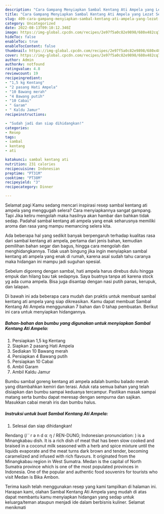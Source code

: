 ```yaml
---
description: "Cara Gampang Menyiapkan Sambal Kentang Ati Ampela yang Lezat Sekali"
title: "Cara Gampang Menyiapkan Sambal Kentang Ati Ampela yang Lezat Sekali"
slug: 409-cara-gampang-menyiapkan-sambal-kentang-ati-ampela-yang-lezat-sekali
category: Uncategorized
date: 2022-08-13T09:10:12.340Z
image: https://img-global.cpcdn.com/recipes/2e97f5a0c82e9898/680x482cq70/sambal-kentang-ati-ampela-foto-resep-utama.jpg
hideToc: false
enableToc: true
enableTocContent: false
thumbnail: https://img-global.cpcdn.com/recipes/2e97f5a0c82e9898/680x482cq70/sambal-kentang-ati-ampela-foto-resep-utama.jpg
cover: https://img-global.cpcdn.com/recipes/2e97f5a0c82e9898/680x482cq70/sambal-kentang-ati-ampela-foto-resep-utama.jpg
author: Admin
authorAv: notfound
ratingvalue: 4.8
reviewcount: 19
recipeingredient:
- "1,5 kg Kentang"
- "2 pasang Hati Ampela"
- "10 Bawang merah"
- "4 Bawang putih"
- "10 Cabai"
- " Garam"
- " Kaldu Jamur"
recipeinstructions:

- "Sudah jadi dan siap dihidangkan!"
categories:
- Resep
tags:
- sambal
- kentang
- ati

katakunci: sambal kentang ati 
nutrition: 231 calories
recipecuisine: Indonesian
preptime: "PT31M"
cooktime: "PT38M"
recipeyield: "3"
recipecategory: Dinner

---
```



Selamat pagi Kamu sedang mencari inspirasi resep sambal kentang ati ampela yang menggugah selera? Cara menyiapkannya sangat gampang. Tapi Jika keliru mengolah maka hasilnya akan hambar dan bahkan tidak sedap. Padahal sambal kentang ati ampela yang enak seharusnya memiliki aroma dan rasa yang mampu memancing selera kita.


Ada beberapa hal yang sedikit banyak berpengaruh terhadap kualitas rasa dari sambal kentang ati ampela, pertama dari jenis bahan, kemudian pemilihan bahan segar dan bagus, hingga cara mengolah dan menghidangkannya. Tidak usah bingung jika ingin menyiapkan sambal kentang ati ampela yang enak di rumah, karena asal sudah tahu caranya maka hidangan ini mampu jadi suguhan spesial.

Sebelum digoreng dengan sambal, hati ampela harus direbus dulu hingga empuk dan hilang bau tak sedapnya. Saya buatnya tanpa ati karena stock yg ada cuma ampela. Bisa juga disantap dengan nasi putih panas, kerupuk, dan lalapan.


Di bawah ini ada beberapa cara mudah dan praktis untuk membuat sambal kentang ati ampela yang siap dikreasikan. Kamu dapat membuat Sambal Kentang Ati Ampela menggunakan 7 bahan dan 0 tahap pembuatan. Berikut ini cara untuk menyiapkan hidangannya.

<!--inarticleads1-->

##### Bahan-bahan dan bumbu yang digunakan untuk menyiapkan Sambal Kentang Ati Ampela:

1. Persiapkan 1,5 kg Kentang
1. Siapkan 2 pasang Hati Ampela
1. Sediakan 10 Bawang merah
1. Persiapkan 4 Bawang putih
1. Persiapkan 10 Cabai
1. Ambil  Garam
1. Ambil  Kaldu Jamur


Bumbu sambal goreng kentang ati ampela adalah bumbu balado merah yang ditambahkan kemiri dan terasi. Aduk rata semua bahan yang telah disiapkan dan bumbu sampai keduanya tercampur. Pastikan masak sampai matang serta bumbu dapat meresap dengan sempurna dan sajikan. Masukkan cabai merah iris dan bumbu halus. 

<!--inarticleads2-->

##### Instruksi untuk buat Sambal Kentang Ati Ampela:


1. Selesai dan siap dihidangkan!

Rendang (/ ˈ r ə n d ɑː ŋ / REN-DUNG; Indonesian pronunciation: ) is a Minangkabau dish. It is a rich dish of meat that has been slow cooked and braised in a coconut milk seasoned with a herb and spice mixture until the liquids evaporate and the meat turns dark brown and tender, becoming caramelized and infused with rich flavours. It originated from the Minangkabau region in West Sumatra. Medan is the capital of North Sumatra province which is one of the most populated provinces in Indonesia. One of the popular and authentic food souvenirs for tourists who visit Medan is Bika Ambon. 

Terima kasih telah menggunakan resep yang kami tampilkan di halaman ini. Harapan kami, olahan Sambal Kentang Ati Ampela yang mudah di atas dapat membantu kamu menyiapkan hidangan yang sedap untuk keluarga/teman ataupun menjadi ide dalam berbisnis kuliner. Selamat menikmati
